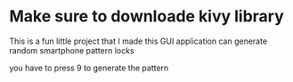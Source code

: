 # Make sure to downloade kivy library
This is a fun little project that I made this GUI application can generate random smartphone pattern locks

you have to press 9 to generate the pattern

